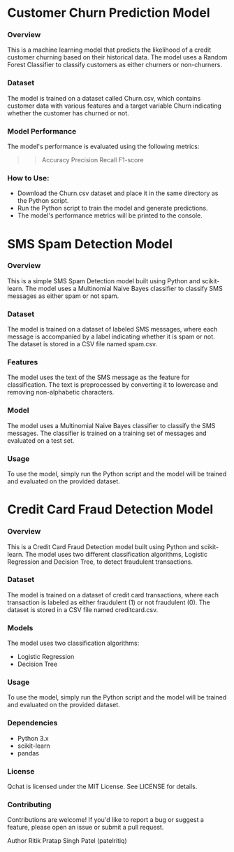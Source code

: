 # Customer Churn Prediction Model
### Overview
This is a machine learning model that predicts the likelihood of a credit customer churning based on their historical data. The model uses a Random Forest Classifier to classify customers as either churners or non-churners.

### Dataset
The model is trained on a dataset called Churn.csv, which contains customer data with various features and a target variable Churn indicating whether the customer has churned or not.

### Model Performance
The model's performance is evaluated using the following metrics:
 >> Accuracy
 >> Precision
 >> Recall
 >> F1-score

### How to Use:
 - Download the Churn.csv dataset and place it in the same directory as the Python script.
 - Run the Python script to train the model and generate predictions.
 - The model's performance metrics will be printed to the console.



# SMS Spam Detection Model
### Overview
This is a simple SMS Spam Detection model built using Python and scikit-learn. The model uses a Multinomial Naive Bayes classifier to classify SMS messages as either spam or not spam.

### Dataset
The model is trained on a dataset of labeled SMS messages, where each message is accompanied by a label indicating whether it is spam or not. The dataset is stored in a CSV file named spam.csv.

### Features
The model uses the text of the SMS message as the feature for classification.
The text is preprocessed by converting it to lowercase and removing non-alphabetic characters.

### Model
The model uses a Multinomial Naive Bayes classifier to classify the SMS messages.
The classifier is trained on a training set of messages and evaluated on a test set.

### Usage
To use the model, simply run the Python script and the model will be trained and evaluated on the provided dataset.



# Credit Card Fraud Detection Model
### Overview
This is a Credit Card Fraud Detection model built using Python and scikit-learn. The model uses two different classification algorithms, Logistic Regression and Decision Tree, to detect fraudulent transactions.

### Dataset
The model is trained on a dataset of credit card transactions, where each transaction is labeled as either fraudulent (1) or not fraudulent (0). The dataset is stored in a CSV file named creditcard.csv.

### Models
The model uses two classification algorithms:
 - Logistic Regression
 - Decision Tree

### Usage
To use the model, simply run the Python script and the model will be trained and evaluated on the provided dataset.

### Dependencies
 * Python 3.x
 * scikit-learn
 * pandas

### License
Qchat is licensed under the MIT License. See LICENSE for details.

### Contributing
Contributions are welcome! If you'd like to report a bug or suggest a feature, please open an issue or submit a pull request.

Author
Ritik Pratap Singh Patel (patelritiq)
